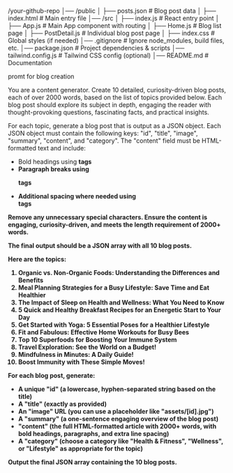 /your-github-repo
│── /public
│   ├── posts.json      # Blog post data
│   ├── index.html      # Main entry file
│── /src
│   ├── index.js        # React entry point
│   ├── App.js          # Main App component with routing
│   ├── Home.js         # Blog list page
│   ├── PostDetail.js   # Individual blog post page
│   ├── index.css       # Global styles (if needed)
│── .gitignore          # Ignore node_modules, build files, etc.
│── package.json        # Project dependencies & scripts
│── tailwind.config.js  # Tailwind CSS config (optional)
│── README.md           # Documentation





promt for blog creation


You are a content generator. Create 10 detailed, curiosity-driven blog posts, each of over 2000 words, based on the list of topics provided below. Each blog post should explore its subject in depth, engaging the reader with thought-provoking questions, fascinating facts, and practical insights.

For each topic, generate a blog post that is output as a JSON object. Each JSON object must contain the following keys: "id", "title", "image", "summary", "content", and "category". The "content" field must be HTML-formatted text and include:
- Bold headings using <strong> tags
- Paragraph breaks using <p> tags
- Additional spacing where needed using <br> tags

Remove any unnecessary special characters. Ensure the content is engaging, curiosity-driven, and meets the length requirement of 2000+ words.

The final output should be a JSON array with all 10 blog posts.

Here are the topics:
1. Organic vs. Non-Organic Foods: Understanding the Differences and Benefits
2. Meal Planning Strategies for a Busy Lifestyle: Save Time and Eat Healthier
3. The Impact of Sleep on Health and Wellness: What You Need to Know
4. 5 Quick and Healthy Breakfast Recipes for an Energetic Start to Your Day
5. Get Started with Yoga: 5 Essential Poses for a Healthier Lifestyle
6. Fit and Fabulous: Effective Home Workouts for Busy Bees
7. Top 10 Superfoods for Boosting Your Immune System
8. Travel Exploration: See the World on a Budget!
9. Mindfulness in Minutes: A Daily Guide!
10. Boost Immunity with These Simple Moves!

For each blog post, generate:
- A unique "id" (a lowercase, hyphen-separated string based on the title)
- A "title" (exactly as provided)
- An "image" URL (you can use a placeholder like "assets/[id].jpg")
- A "summary" (a one-sentence engaging overview of the blog post)
- "content" (the full HTML-formatted article with 2000+ words, with bold headings, paragraphs, and extra line spacing)
- A "category" (choose a category like "Health & Fitness", "Wellness", or "Lifestyle" as appropriate for the topic)

Output the final JSON array containing the 10 blog posts.

